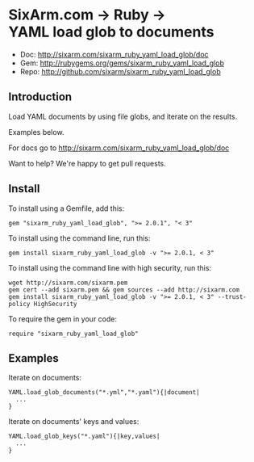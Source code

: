 # SixArm.com → Ruby → <br> YAML load glob to documents


* Doc: <http://sixarm.com/sixarm_ruby_yaml_load_glob/doc>
* Gem: <http://rubygems.org/gems/sixarm_ruby_yaml_load_glob>
* Repo: <http://github.com/sixarm/sixarm_ruby_yaml_load_glob>
<!--HEADER-SHUT-->


## Introduction

Load YAML documents by using file globs, and iterate on the results.

Examples below.

For docs go to <http://sixarm.com/sixarm_ruby_yaml_load_glob/doc>

Want to help? We're happy to get pull requests.


<!--INSTALL-OPEN-->

## Install

To install using a Gemfile, add this:

    gem "sixarm_ruby_yaml_load_glob", ">= 2.0.1", "< 3"

To install using the command line, run this:

    gem install sixarm_ruby_yaml_load_glob -v ">= 2.0.1, < 3"

To install using the command line with high security, run this:

    wget http://sixarm.com/sixarm.pem
    gem cert --add sixarm.pem && gem sources --add http://sixarm.com
    gem install sixarm_ruby_yaml_load_glob -v ">= 2.0.1, < 3" --trust-policy HighSecurity

To require the gem in your code:

    require "sixarm_ruby_yaml_load_glob"

<!--INSTALL-SHUT-->

## Examples

Iterate on documents:

    YAML.load_glob_documents("*.yml","*.yaml"){|document|
      ...
    }

Iterate on documents' keys and values:

    YAML.load_glob_keys("*.yaml"){|key,values|
      ...
    }
